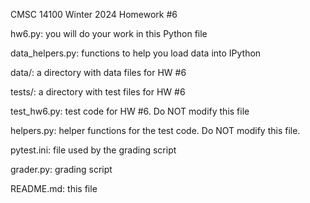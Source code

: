 CMSC 14100
Winter 2024
Homework #6

hw6.py: you will do your work in this Python file

data_helpers.py: functions to help you load data into IPython

data/: a directory with data files for HW #6

tests/: a directory with test files for HW #6

test_hw6.py: test code for HW #6.  Do NOT modify this file

helpers.py: helper functions for the test code. Do NOT modify this file.

pytest.ini: file used by the grading script

grader.py: grading script

README.md: this file